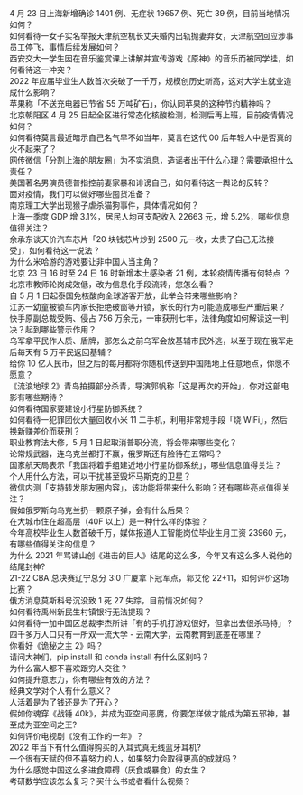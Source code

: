 4 月 23 日上海新增确诊 1401 例、无症状 19657 例、死亡 39 例，目前当地情况如何？  
如何看待一女子实名举报天津航空机长丈夫婚内出轨抛妻弃女，天津航空回应涉事员工停飞，事情后续发展如何？  
西安交大一学生因在音乐鉴赏课上讲解并宣传游戏《原神》的音乐而被同学挂，如何看待这一冲突？  
2022 年应届毕业生人数首次突破了一千万，规模创历史新高，这对大学生就业造成什么影响？  
苹果称「不送充电器已节省 55 万吨矿石」，你认同苹果的这种节约精神吗？  
北京朝阳区 4 月 25 日起全区进行常态化核酸检测，检测后再上班，目前疫情情况如何？  
如何看待莫言最近暗示自己名气早不如当年，莫言在这代 00 后年轻人中是否真的火不起来了？  
网传微信「分割上海的朋友圈」为不实消息，造谣者出于什么心理？需要承担什么责任？  
美国著名男演员德普指控前妻家暴和诽谤自己，如何看待这一舆论的反转？  
面对疫情，我们可以做好哪些囤货准备？  
南京理工大学出现猴子虐杀猫狗事件，具体情况如何？  
上海一季度 GDP 增 3.1%，居民人均可支配收入 22663 元，增 5.2%，哪些信息值得关注？  
余承东谈天价汽车芯片「20 块钱芯片炒到 2500 元一枚，太贵了自己无法接受」，如何看待这一说法？  
为什么米哈游的游戏要让非中国人当主角？  
北京 23 日 16 时至 24 日 16 时新增本土感染者 21 例，本轮疫情传播有何特点 ？  
北京市教师轮岗成效低，改为信息化手段流转，您怎么看？  
自 5 月 1 日起泰国免核酸向全球游客开放，此举会带来哪些影响？  
江苏一幼童被锁车内家长拒绝破窗等开锁，家长的行为可能造成哪些严重后果？  
快手原副总裁受贿、侵占 756 万余元，一审获刑七年，法律角度如何解读这一判决？起到哪些警示作用？  
乌军拿平民作人质、盾牌，那怎么之前乌军会放基辅市民外逃，以至于现在俄军走后每天有 5 万平民返回基辅？  
给你 10 亿人民币，但之后的每月都将你随机传送到中国陆地上任意地点，你愿不愿意？  
《流浪地球 2》青岛拍摄部分杀青，导演郭帆称「这是再次的开始」，你对这部电影有哪些期待？  
如何看待国家要建设小行星防御系统？  
如何看待一犯罪团伙大量回收小米 11 二手机，利用非常规手段「烧 WiFi」，然后换新赚差价而获刑？  
职业教育法大修，5 月 1 日起取消普职分流，将会带来哪些变化？  
论常规武器，连乌克兰都打不赢，俄罗斯还有脸待在五常吗？  
国家航天局表示「我国将着手组建近地小行星防御系统」，哪些信息值得关注？  
个人用什么方法，可以干扰甚至毁坏马斯克的卫星？  
微信内测「支持转发朋友圈内容」，该功能将带来什么影响？还有哪些亮点值得关注？  
假如俄罗斯向乌克兰扔一颗原子弹，会有什么后果？  
在大城市住在超高层（40F 以上）是一种什么样的体验？  
今年高校毕业生人数首破千万，媒体报道人工智能岗位毕业生月工资 23960 元，有哪些值得关注的信息？  
为什么 2021 年骂谏山创《进击的巨人》结尾的这么多，今年又有这么多人说他的结尾封神?  
21-22 CBA 总决赛辽宁总分 3:0 广厦拿下冠军点，郭艾伦 22+11，如何评价这场比赛？  
俄方消息莫斯科号沉没致 1 死 27 失踪，目前情况如何？  
如何看待禹州新民生村镇银行无法提现？  
如何看待一加中国区总裁李杰所讲「有的手机打游戏很好，但拿出去很杀马特」？  
四千多万人口只有一所双一流大学 - 云南大学，云南教育到底差在哪里？  
你看好《诡秘之主 2》吗？  
请问大神们，pip install 和 conda install 有什么区别吗？  
为什么富人都不喜欢跟穷人交往？  
如何提升意志力，你有哪些有效的方法？  
经典文学对个人有什么意义？  
人活着是为了钱还是为了开心？  
假如你魂穿《战锤 40k》，并成为亚空间恶魔，你要怎样做才能成为第五邪神，甚至成为亚空间之王?  
如何评价电视剧《没有工作的一年》？  
2022 年当下有什么值得购买的入耳式真无线蓝牙耳机?  
一个很有天赋的但不喜努力的人，如果努力会取得更高的成就吗？  
为什么感觉中国这么多进食障碍（厌食或暴食）的女生？  
考研数学应该怎么复习？买什么书或者看什么视频？  

